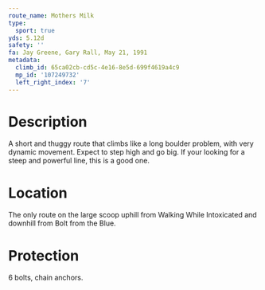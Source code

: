 ```yaml
---
route_name: Mothers Milk
type:
  sport: true
yds: 5.12d
safety: ''
fa: Jay Greene, Gary Rall, May 21, 1991
metadata:
  climb_id: 65ca02cb-cd5c-4e16-8e5d-699f4619a4c9
  mp_id: '107249732'
  left_right_index: '7'
---
```

# Description
A short and thuggy route that climbs like a long boulder problem, with very dynamic movement. Expect to step high and go big. If your looking for a steep and powerful line, this is a good one.

# Location
The only route on the large scoop uphill from Walking While Intoxicated and downhill from Bolt from the Blue.

# Protection
6 bolts, chain anchors.
